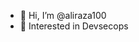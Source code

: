 - 👋 Hi, I’m @aliraza100
- 👀 Interested in Devsecops

<!---
aliraza100/aliraza100 is a ✨ special ✨ repository because its `README.md` (this file) appears on your GitHub profile.
You can click the Preview link to take a look at your changes.
--->
